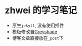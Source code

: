 zhwei 的学习笔记
===========

+ 原生`jekyll`, 没有使用插件
+ 模板修改自[Greyshade](htt,kjkp://shashankmehta.in/archive/2012/greyshade.html)
+ 博客文章直接放在`_post`下

